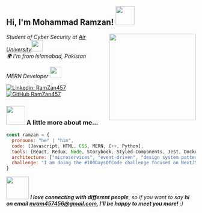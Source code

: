 <!-- Hey there! I'm Mohammad Ramzan 👋 -->

<!-- Introduction -->
<h2> Hi, I'm Mohammad Ramzan! <img src="https://media.giphy.com/media/mGcNjsfWAjY5AEZNw6/giphy.gif" width="50" style="max-width: 100%;"></h2>



<!-- Profile Image -->
<img align='right' src="https://cdn.dribbble.com/users/1025838/screenshots/6220885/devguy3.gif" width="230" style="max-width: 100%;">

<!-- About Me -->
<p><em>Student of Cyber Security at <a href="https://www.au.edu.pk/">Air University</a><img src="https://media.giphy.com/media/fYSnHlufseco8Fh93Z/giphy.gif" width="30" style="max-width: 100%;">
</br>
  <!-- Location -->
<em>🌍 I'm from Islamabad, Pakistan</em>
  
MERN Developer <img src="https://media.giphy.com/media/WUlplcMpOCEmTGBtBW/giphy.gif" width="30" style="max-width: 100%;"> 
</em></p>

<!-- LinkedIn and GitHub Badges -->
[![Linkedin: RamZan457](https://img.shields.io/badge/-ramzan457-blue?style=flat-square&logo=Linkedin&logoColor=white&link=https://www.linkedin.com/in/ramzan457/)](https://www.linkedin.com/in/ramzan457/)
[![GitHub RamZan457](https://img.shields.io/github/followers/RamZan457?label=follow&style=social)](https://github.com/RamZan457)

<!-- A little more about me -->
### <img src="https://media.giphy.com/media/VgCDAzcKvsR6OM0uWg/giphy.gif" width="50" style="max-width: 100%;"> A little more about me...  

```javascript
const ramzan = {
  pronouns: "he" | "him",
  code: [Javascript, HTML, CSS, MERN, C++, Python],
  tools: [React, Redux, Node, Storybook, Styled-Components, Jest, Docker],
  architecture: ["microservices", "event-driven", "design system pattern"],
  challenge: "I am doing the #100DaysOfCode challenge focused on NextJS and TypeScript"
}

```
<!-- Connect with Me -->
<img src="https://media.giphy.com/media/LnQjpWaON8nhr21vNW/giphy.gif" width="60"> <em><b>I love connecting with different people</b>, so if you want to say <b>hi on email mram457456@gmail.com, I'll be happy to meet you more!</b> :)</em>


